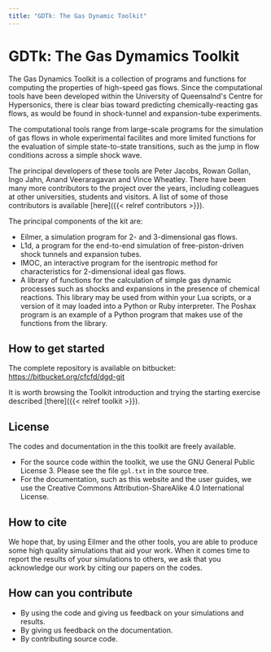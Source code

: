 ```yaml
---
title: "GDTk: The Gas Dynamic Toolkit"
---
```


# GDTk: The Gas Dymamics Toolkit

The Gas Dynamics Toolkit is a collection of programs and functions for
computing the properties of high-speed gas flows.
Since the computational tools have been developed within the University of Queensalnd's
Centre for Hypersonics, there is clear bias toward predicting chemically-reacting gas flows,
as would be found in shock-tunnel and expansion-tube experiments.

The computational tools range from large-scale programs for the simulation
of gas flows in whole experimental facilites
and more limited functions for the evaluation of simple state-to-state transitions,
such as the jump in flow conditions across a simple shock wave.

The principal developers of these tools are Peter Jacobs, Rowan Gollan,
Ingo Jahn, Anand Veeraragavan and Vince Wheatley.
There have been many more contributors to the project over the years,
including colleagues at other universities, students and visitors.
A list of some of those contributors is available [here]({{< relref contributors >}}).

The principal components of the kit are:
+ Eilmer, a simulation program for 2- and 3-dimensional gas flows.
+ L1d, a program for the end-to-end simulation of free-piston-driven shock tunnels
and expansion tubes.
+ IMOC, an interactive program for the isentropic method for characteristics
for 2-dimensional ideal gas flows.
+ A library of functions for the calculation of simple gas dynamic processes
such as shocks and expansions in the presence of chemical reactions.
This library may be used from within your Lua scripts,
or a version of it may loaded into a Python or Ruby interpreter.
The Poshax program is an example of a Python program that makes use of the functions
from the library.


## How to get started
The complete repository is available on bitbucket: https://bitbucket.org/cfcfd/dgd-git

It is worth browsing the Toolkit introduction
and trying the starting exercise described [there]({{< relref toolkit >}}).


## License
The codes and documentation in the this toolkit are freely available.
+ For the source code within the toolkit, we use the GNU General Public License 3.
Please see the file `gpl.txt` in the source tree.
+ For the documentation, such as this website and the user guides,
we use the Creative Commons Attribution-ShareAlike 4.0 International License.


## How to cite
We hope that, by using Eilmer and the other tools,
you are able to produce some high quality simulations that aid your work.
When it comes time to report the results of your simulations to others,
we ask that you acknowledge our work by citing our papers on the codes.


## How can you contribute
+ By using the code and giving us feedback on your simulations
  and results.
+ By giving us feedback on the documentation.
+ By contributing source code.


